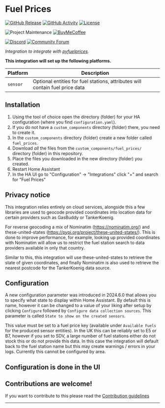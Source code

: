 # Fuel Prices

[![GitHub Release][releases-shield]][releases]
[![GitHub Activity][commits-shield]][commits]
[![License][license-shield]](LICENSE)

![Project Maintenance][maintenance-shield]
[![BuyMeCoffee][buymecoffeebadge]][buymecoffee]

[![Discord][discord-shield]][discord]
[![Community Forum][forum-shield]][forum]

_Integration to integrate with [pyfuelprices][pyfuelprices]._

**This integration will set up the following platforms.**

| Platform | Description                                                                  |
| -------- | ---------------------------------------------------------------------------- |
| `sensor` | Optional entities for fuel stations, attributes will contain fuel price data |

## Installation

1. Using the tool of choice open the directory (folder) for your HA configuration (where you find `configuration.yaml`).
1. If you do not have a `custom_components` directory (folder) there, you need to create it.
1. In the `custom_components` directory (folder) create a new folder called `fuel_prices`.
1. Download _all_ the files from the `custom_components/fuel_prices/` directory (folder) in this repository.
1. Place the files you downloaded in the new directory (folder) you created.
1. Restart Home Assistant
1. In the HA UI go to "Configuration" -> "Integrations" click "+" and search for "Fuel Prices"

## Privacy notice

This integration relies entirely on cloud services, alongside this a few libraries are used to geocode provided coordinates into location data for certain providers such as GasBuddy or TankerKoenig.

For reverse geocoding a mix of Nominatim (https://nominatim.org/) and these-united-states (https://pypi.org/project/these-united-states/). This is done to improve performance, for example, looking up provided coordinates with Nominatim will allow us to restrict the fuel station search to data providers available in only that country.

Similar to this, this integration will use these-united-states to retrieve the state of given coordinates, and finally Nominatim is also used to retrieve the nearest postcode for the TankerKoenig data source.

## Configuration

A new configuration parameter was introduced in 2024.6.0 that allows you to specify what state to display within Home Assistant. By default this is name, however it can be changed to a value of your liking after setup by clicking `Configure` followed by `Configure data collection sources`. This parameter is called `State to show on the created sensors`.

This value must be set to a fuel price key (available under `Available Fuels` for the produced sensor entities). In the UK this can be reliably set to E5 or B7, however if you set to SDV, a large number of fuel stations either do not stock this or do not provide this data. In this case the integration will default back to the fuel station name but this may create warnings / errors in your logs. Currently this cannot be configured by area.

## Configuration is done in the UI

<!---->

## Contributions are welcome!

If you want to contribute to this please read the [Contribution guidelines](CONTRIBUTING.md)

---

[pyfuelprices]: https://github.com/pantherale0/pyfuelprices
[buymecoffee]: https://www.buymeacoffee.com/pantherale0
[buymecoffeebadge]: https://img.shields.io/badge/buy%20me%20a%20coffee-donate-yellow.svg?style=for-the-badge
[commits-shield]: https://img.shields.io/github/commit-activity/y/pantherale0/ha-fuelprices.svg?style=for-the-badge
[commits]: https://github.com/pantherale0/ha-fuelprices/commits/main
[discord]: https://discord.gg/Qa5fW2R
[discord-shield]: https://img.shields.io/discord/330944238910963714.svg?style=for-the-badge
[exampleimg]: example.png
[forum-shield]: https://img.shields.io/badge/community-forum-brightgreen.svg?style=for-the-badge
[forum]: https://community.home-assistant.io/
[license-shield]: https://img.shields.io/github/license/pantherale0/ha-fuelprices.svg?style=for-the-badge
[maintenance-shield]: https://img.shields.io/badge/maintainer-%40pantherale0-blue.svg?style=for-the-badge
[releases-shield]: https://img.shields.io/github/release/pantherale0/ha-fuelprices.svg?style=for-the-badge
[releases]: https://github.com/pantherale0/ha-fuelprices/releases
